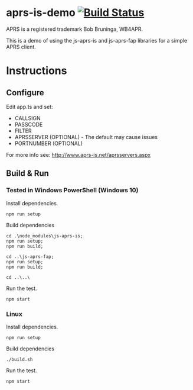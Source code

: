 # aprs-is-demo [![Build Status](https://travis-ci.org/KD0NKS/aprs-is-demo.svg?branch=master)](https://travis-ci.org/KD0NKS/aprs-is-demo)
APRS is a registered trademark Bob Bruninga, WB4APR.

This is a demo of using the js-aprs-is and js-aprs-fap libraries for a simple APRS client.

# Instructions
## Configure
Edit app.ts and set:
* CALLSIGN
* PASSCODE
* FILTER
* APRSSERVER (OPTIONAL) - The default may cause issues
* PORTNUMBER (OPTIONAL)

For more info see: http://www.aprs-is.net/aprsservers.aspx

## Build & Run
### Tested in Windows PowerShell (Windows 10)

Install dependencies.
```
npm run setup
```

Build dependencies
```
cd .\node_modules\js-aprs-is;
npm run setup;
npm run build;
```
```
cd ..\js-aprs-fap;
npm run setup;
npm run build;
```
```
cd ..\..\
```

Run the test.
```
npm start
```

### Linux
Install dependencies.
```
npm run setup
```

Build dependencies
```
./build.sh
```

Run the test.
```
npm start
```